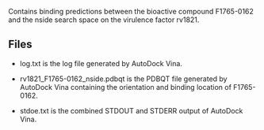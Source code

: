 Contains binding predictions between the bioactive compound F1765-0162 and the nside search space on the virulence factor rv1821.

## Files

- log.txt is the log file generated by AutoDock Vina.

- rv1821_F1765-0162_nside.pdbqt is the PDBQT file generated by AutoDock Vina containing the orientation and binding location of F1765-0162.

- stdoe.txt is the combined STDOUT and STDERR output of AutoDock Vina.

